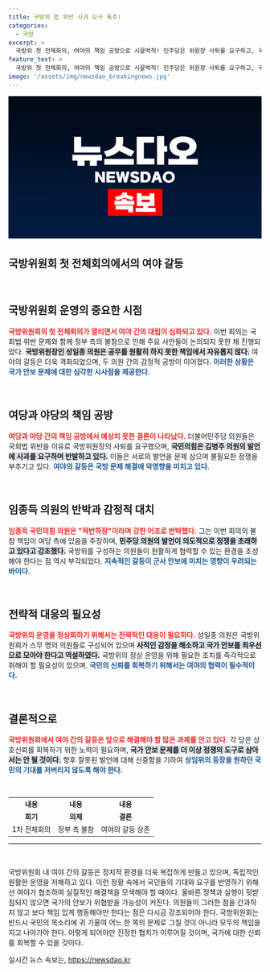 ```yaml
---
title: 국방위 법 위반 사과 요구 폭주!
categories:
  - 국방
excerpt: >
  국방위 첫 전체회의, 여야의 책임 공방으로 시끌벅적! 민주당은 위원장 사퇴를 요구하고, 국민의힘은 정신 나간 발언에 반발. 이 회의는 과연 무엇을 해결할 수 있을까?
feature_text: >
  국방위 첫 전체회의, 여야의 책임 공방으로 시끌벅적! 민주당은 위원장 사퇴를 요구하고, 국민의힘은 정신 나간 발언에 반발. 이 회의는 과연 무엇을 해결할 수 있을까?
image: '/assets/img/newsdao_breakingnews.jpg'
---
```


<p><img src="/assets/img/newsdao_breakingnews.jpg" alt="ranknews 속보" /></p>

<h2 data-ke-size="size26">국방위원회 첫 전체회의에서의 여야 갈등</h2>

<p data-ke-size="size16">&nbsp;</p>

<h2 data-ke-size="size26">국방위원회 운영의 중요한 시점</h2>

<p><b><span style="color: #ee2323;">국방위원회의 첫 전체회의가 열리면서 여야 간의 대립이 심화되고 있다.</span></b> 이번 회의는 국회법 위반 문제와 함께 정부 측의 불참으로 인해 주요 사안들이 논의되지 못한 채 진행되었다. <b><span style="background-color: #21538527;">국방위원장인 성일종 의원은 공무를 원활히 하지 못한 책임에서 자유롭지 않다.</span></b> 여야의 갈등은 더욱 격화되었으며, 두 의원 간의 감정적 공방이 이어졌다. <b><span style="color: #1a5490;">이러한 상황은 국가 안보 문제에 대한 심각한 시사점을 제공한다.</span></b></p>

<p data-ke-size="size16">&nbsp;</p>

<h2 data-ke-size="size26">여당과 야당의 책임 공방</h2>

<p><strong><span style="color: #ee2323;">여당과 야당 간의 책임 공방에서 예상치 못한 결론이 나타났다.</span></strong> 더불어민주당 의원들은 국회법 위반을 이유로 국방위원장의 사퇴를 요구했으며, <strong><span style="background-color: #21538527;">국민의힘은 김병주 의원의 발언에 사과를 요구하며 반발하고 있다.</span></strong> 이들은 서로의 발언을 문제 삼으며 불필요한 정쟁을 부추기고 있다. <strong><span style="color: #1a5490;">여야의 갈등은 국방 문제 해결에 악영향을 미치고 있다.</span></strong></p>

<p data-ke-size="size16">&nbsp;</p>

<h2 data-ke-size="size26">임종득 의원의 반박과 감정적 대치</h2>

<p><b><span style="color: #ee2323;">임종득 국민의힘 의원은 "적반하장"이라며 강한 어조로 반박했다.</span></b> 그는 이번 회의의 불참 책임이 여당 측에 있음을 주장하며, <b><span style="background-color: #21538527;">민주당 의원의 발언이 의도적으로 정쟁을 초래하고 있다고 강조했다.</span></b> 국방위를 구성하는 의원들이 원활하게 협력할 수 있는 환경을 조성해야 한다는 점 역시 부각되었다. <b><span style="color: #1a5490;">지속적인 갈등이 군사 안보에 미치는 영향이 우려되는 바이다.</span></b></p>

<p data-ke-size="size16">&nbsp;</p>

<h2 data-ke-size="size26">전략적 대응의 필요성</h2>

<p><strong><span style="color: #ee2323;">국방위의 운영을 정상화하기 위해서는 전략적인 대응이 필요하다.</span></strong> 성일종 의원은 국방위원회가 스무 명의 의원들로 구성되어 있으며 <strong><span style="background-color: #21538527;">사적인 감정을 해소하고 국가 안보를 최우선으로 모아야 한다고 역설하였다.</span></strong> 국방위의 정상 운영을 위해 필요한 조치를 즉각적으로 취해야 할 필요성이 있으며. <strong><span style="color: #1a5490;">국민의 신뢰를 회복하기 위해서는 여야의 협력이 필수적이다.</span></strong></p>

<p data-ke-size="size16">&nbsp;</p>

<h2 data-ke-size="size26">결론적으로</h2>

<p><b><span style="color: #ee2323;">국방위원회에서 여야 간의 갈등은 앞으로 해결해야 할 많은 과제를 안고 있다.</span></b> 각 당은 상호신뢰를 회복하기 위한 노력이 필요하며, <b><span style="background-color: #21538527;">국가 안보 문제를 더 이상 정쟁의 도구로 삼아서는 안 될 것이다.</span></b> 향후 잘못된 발언에 대해 신중함을 기하여 <b><span style="color: #1a5490;">상임위의 등장을 원하던 국민의 기대를 저버리지 않도록 해야 한다.</span></b></p>

<p data-ke-size="size16">&nbsp;</p>

<table style="width:100%;">
  <tr>
    <td style="text-align: center; height: 17px;"><b>내용</b></td>
    <td style="text-align: center; height: 17px;"><b>내용</b></td>
    <td style="text-align: center; height: 17px;"><b>내용</b></td>
  </tr>
  <tr>
    <td style="text-align: center; height: 17px;"><b>회기</b></td>
    <td style="text-align: center; height: 17px;"><b>의제</b></td>
    <td style="text-align: center; height: 17px;"><b>결론</b></td>
  </tr>
  <tr>
    <td style="text-align: center; height: 17px;">1차 전체회의</td>
    <td style="text-align: center; height: 17px;">정부 측 불참</td>
    <td style="text-align: center; height: 17px;">여야의 갈등 상존</td>
  </tr>
</table>

<hr />

<p data-ke-size="size16">&nbsp;</p>

<p data-ke-size="size16">국방위원회 내 여야 간의 갈등은 정치적 환경을 더욱 복잡하게 만들고 있으며, 독립적인 원활한 운영을 저해하고 있다. 이런 정황 속에서 국민들의 기대와 요구를 반영하기 위해선 여야가 협조하여 실질적인 해결책을 모색해야 할 때이다. 올바른 정책과 실행이 뒷받침되지 않으면 국가의 안보가 위협받을 가능성이 커진다. 의원들이 그러한 점을 간과하지 않고 보다 책임 있게 행동해야만 한다는 점은 다시금 강조되어야 한다. 국방위원회는 반드시 국민의 목소리에 귀 기울여 어느 한 쪽의 문제로 그칠 것이 아니라 모두의 책임을 지고 나아가야 한다. 이렇게 되어야만 진정한 협치가 이루어질 것이며, 국가에 대한 신뢰를 회복할 수 있을 것이다.</p>
실시간 뉴스 속보는, <a href="https://newsdao.kr" rel="dofollow">https://newsdao.kr</a>


